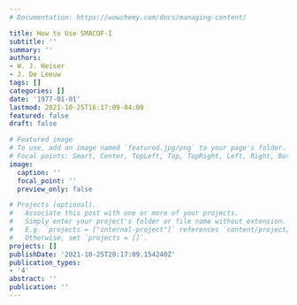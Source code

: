 ```yaml
---
# Documentation: https://wowchemy.com/docs/managing-content/

title: How to Use SMACOF-I
subtitle: ''
summary: ''
authors:
- W. J. Heiser
- J. De Leeuw
tags: []
categories: []
date: '1977-01-01'
lastmod: 2021-10-25T16:17:09-04:00
featured: false
draft: false

# Featured image
# To use, add an image named `featured.jpg/png` to your page's folder.
# Focal points: Smart, Center, TopLeft, Top, TopRight, Left, Right, BottomLeft, Bottom, BottomRight.
image:
  caption: ''
  focal_point: ''
  preview_only: false

# Projects (optional).
#   Associate this post with one or more of your projects.
#   Simply enter your project's folder or file name without extension.
#   E.g. `projects = ["internal-project"]` references `content/project/deep-learning/index.md`.
#   Otherwise, set `projects = []`.
projects: []
publishDate: '2021-10-25T20:17:09.154240Z'
publication_types:
- '4'
abstract: ''
publication: ''
---
```

